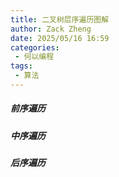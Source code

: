 ```yaml
---
title: 二叉树层序遍历图解
author: Zack Zheng
date: 2025/05/16 16:59
categories:
 - 何以编程
tags:
 - 算法
---
```


##### 前序遍历

<Suspense>
  <my-codes repo="o-algorithm" path="algorithm/树常见题/深度优先遍历/preorderTraversal.java" lang="java" />
</Suspense>

##### 中序遍历

<Suspense>
  <my-codes repo="o-algorithm" path="algorithm/树常见题/深度优先遍历/inorderTraversal.java" lang="java" />
</Suspense>

##### 后序遍历

<Suspense>
  <my-codes repo="o-algorithm" path="algorithm/树常见题/深度优先遍历/postorderTraversal.java" lang="java" />
</Suspense>
